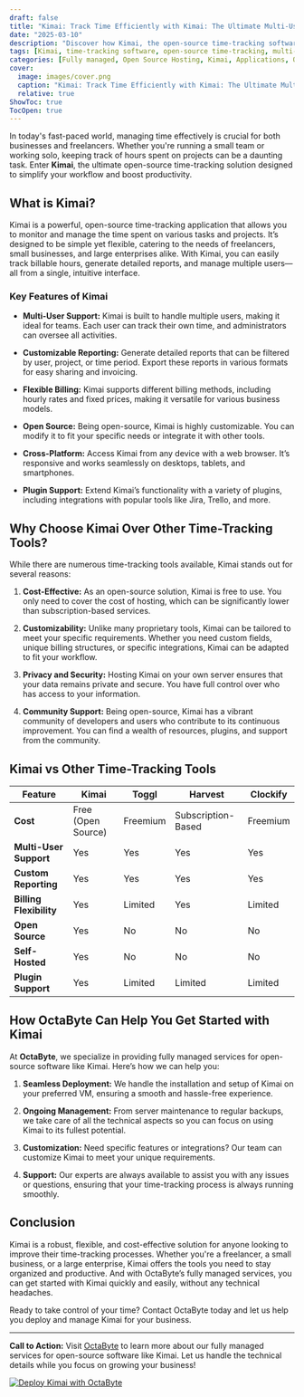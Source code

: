 ```yaml
---
draft: false
title: "Kimai: Track Time Efficiently with Kimai: The Ultimate Multi-User Time-Tracking Solution"
date: "2025-03-10"
description: "Discover how Kimai, the open-source time-tracking software, can revolutionize your workflow. Learn about its features, benefits, and how it compares to other time-tracking tools. Perfect for businesses and freelancers alike!"
tags: [Kimai, time-tracking software, open-source time-tracking, multi-user time-tracking, Kimai vs other time-tracking tools, time management, productivity tools, OctaByte managed services]
categories: [Fully managed, Open Source Hosting, Kimai, Applications, Others]
cover:
  image: images/cover.png
  caption: "Kimai: Track Time Efficiently with Kimai: The Ultimate Multi-User Time-Tracking Solution"
  relative: true
ShowToc: true
TocOpen: true
---
```



In today's fast-paced world, managing time effectively is crucial for both businesses and freelancers. Whether you're running a small team or working solo, keeping track of hours spent on projects can be a daunting task. Enter **Kimai**, the ultimate open-source time-tracking solution designed to simplify your workflow and boost productivity.

## What is Kimai?

Kimai is a powerful, open-source time-tracking application that allows you to monitor and manage the time spent on various tasks and projects. It’s designed to be simple yet flexible, catering to the needs of freelancers, small businesses, and large enterprises alike. With Kimai, you can easily track billable hours, generate detailed reports, and manage multiple users—all from a single, intuitive interface.

### Key Features of Kimai

- **Multi-User Support:** Kimai is built to handle multiple users, making it ideal for teams. Each user can track their own time, and administrators can oversee all activities.
  
- **Customizable Reporting:** Generate detailed reports that can be filtered by user, project, or time period. Export these reports in various formats for easy sharing and invoicing.

- **Flexible Billing:** Kimai supports different billing methods, including hourly rates and fixed prices, making it versatile for various business models.

- **Open Source:** Being open-source, Kimai is highly customizable. You can modify it to fit your specific needs or integrate it with other tools.

- **Cross-Platform:** Access Kimai from any device with a web browser. It’s responsive and works seamlessly on desktops, tablets, and smartphones.

- **Plugin Support:** Extend Kimai’s functionality with a variety of plugins, including integrations with popular tools like Jira, Trello, and more.

## Why Choose Kimai Over Other Time-Tracking Tools?

While there are numerous time-tracking tools available, Kimai stands out for several reasons:

1. **Cost-Effective:** As an open-source solution, Kimai is free to use. You only need to cover the cost of hosting, which can be significantly lower than subscription-based services.

2. **Customizability:** Unlike many proprietary tools, Kimai can be tailored to meet your specific requirements. Whether you need custom fields, unique billing structures, or specific integrations, Kimai can be adapted to fit your workflow.

3. **Privacy and Security:** Hosting Kimai on your own server ensures that your data remains private and secure. You have full control over who has access to your information.

4. **Community Support:** Being open-source, Kimai has a vibrant community of developers and users who contribute to its continuous improvement. You can find a wealth of resources, plugins, and support from the community.

## Kimai vs Other Time-Tracking Tools

| Feature                | Kimai                  | Toggl                  | Harvest                | Clockify               |
|------------------------|------------------------|------------------------|------------------------|------------------------|
| **Cost**               | Free (Open Source)     | Freemium               | Subscription-Based     | Freemium               |
| **Multi-User Support** | Yes                    | Yes                    | Yes                    | Yes                    |
| **Custom Reporting**   | Yes                    | Yes                    | Yes                    | Yes                    |
| **Billing Flexibility**| Yes                    | Limited                | Yes                    | Limited                |
| **Open Source**        | Yes                    | No                     | No                     | No                     |
| **Self-Hosted**        | Yes                    | No                     | No                     | No                     |
| **Plugin Support**     | Yes                    | Limited                | Limited                | Limited                |

## How OctaByte Can Help You Get Started with Kimai

At **OctaByte**, we specialize in providing fully managed services for open-source software like Kimai. Here’s how we can help you:

1. **Seamless Deployment:** We handle the installation and setup of Kimai on your preferred VM, ensuring a smooth and hassle-free experience.

2. **Ongoing Management:** From server maintenance to regular backups, we take care of all the technical aspects so you can focus on using Kimai to its fullest potential.

3. **Customization:** Need specific features or integrations? Our team can customize Kimai to meet your unique requirements.

4. **Support:** Our experts are always available to assist you with any issues or questions, ensuring that your time-tracking process is always running smoothly.

## Conclusion

Kimai is a robust, flexible, and cost-effective solution for anyone looking to improve their time-tracking processes. Whether you're a freelancer, a small business, or a large enterprise, Kimai offers the tools you need to stay organized and productive. And with OctaByte’s fully managed services, you can get started with Kimai quickly and easily, without any technical headaches.

Ready to take control of your time? Contact OctaByte today and let us help you deploy and manage Kimai for your business.

---

**Call to Action:** Visit [OctaByte](https://octabyte.io) to learn more about our fully managed services for open-source software like Kimai. Let us handle the technical details while you focus on growing your business!

[![Deploy Kimai with OctaByte](/images/deploy-on-octabyte.png)](https://octabyte.io/fully-managed-open-source-services/applications/others/kimai)